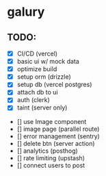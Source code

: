 # galury

## TODO:

- [x] CI/CD (vercel)
- [x] basic ui w/ mock data
- [x] optimize build
- [x] setup orm (drizzle)
- [x] setup db (vercel postgres)
- [x] attach db to ui
- [x] auth (clerk)
- [x] taint (server only)
- [] use Image component
- [] image page (parallel route)
- [] error management (sentry)
- [] delete btn (server action)
- [] analytics (posthog)
- [] rate limiting (upstash)
- [] connect users to post
